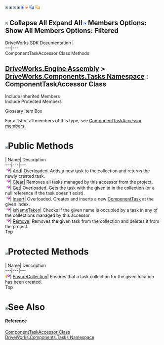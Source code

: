 ![](dotnetimages/collapse.gif) ![](dotnetimages/expand.gif) ![](dotnetimages/collapse.gif) ![](dotnetimages/expand.gif) ![](dotnetimages/drpdown.gif) ![](dotnetimages/drpdown_orange.gif) ![](dotnetimages/copycode.gif) ![](dotnetimages/copycodeHighlight.gif)

![](dotnetimages/collapse.gif) Collapse All Expand All ![](dotnetimages/drpdown.gif) Members Options: Show All  Members Options: Filtered   
---  
DriveWorks SDK Documentation  |   
---|---  
ComponentTaskAccessor Class Methods   
  
[DriveWorks.Engine Assembly](topic2156.md) > [DriveWorks.Components.Tasks Namespace](topic6391.md) : ComponentTaskAccessor Class  
---  
  
Include Inherited Members    
Include Protected Members    


Glossary Item Box

For a list of all members of this type, see [ComponentTaskAccessor members](topic6430.md).

# ![](dotnetimages/collapse.gif)Public Methods

| Name| Description  
---|---|---  
![Public Method](dotnetimages/publicMethod.gif)| [Add](topic6435.md)| Overloaded. Adds a new task to the collection and returns the newly created task.   
![Public Method](dotnetimages/publicMethod.gif)| [Clear](topic6440.md)| Removes all tasks managed by this accessor from the project.   
![Public Method](dotnetimages/publicMethod.gif)| [Get](topic6442.md)| Overloaded. Gets the task with the given id in the collection (or a null reference if the task doesn't exist).   
![Public Method](dotnetimages/publicMethod.gif)| [Insert](topic6445.md)| Overloaded. Creates and inserts a new [ComponentTask](topic6407.md) at the given index.   
![Public Method](dotnetimages/publicMethod.gif)| [IsNameTaken](topic6450.md)| Checks if the given name is occupied by a task in any of the collections managed by this accessor.   
![Public Method](dotnetimages/publicMethod.gif)| [Remove](topic6451.md)| Removes the given task from the collection and deletes it from the project.   
Top

# ![](dotnetimages/collapse.gif)Protected Methods

| Name| Description  
---|---|---  
![Protected Method](dotnetimages/protectedMethod.gif)| [EnsureCollection](topic6441.md)| Ensures that a task collection for the given location has been created.   
Top

# ![](dotnetimages/collapse.gif)See Also

#### Reference

[ComponentTaskAccessor Class](topic6429.md)   
[DriveWorks.Components.Tasks Namespace](topic6391.md)


